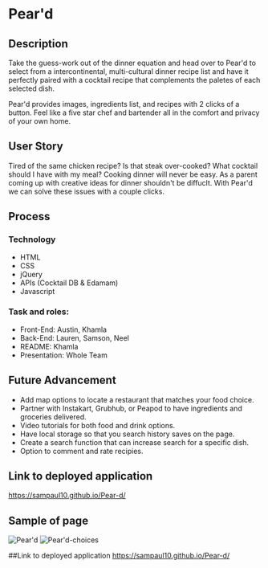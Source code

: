 # Pear'd

## Description

Take the guess-work out of the dinner equation and head over to Pear'd to select from a intercontinental, multi-cultural dinner recipe list and have it perfectly paired with a cocktail recipe that complements the paletes of each selected dish.

Pear'd provides images, ingredients list, and recipes with 2 clicks of a button. Feel like a five star chef and bartender all in the comfort and privacy of your own home.

## User Story

 Tired of the same chicken recipe? Is that steak over-cooked? What cocktail should I have with my meal? Cooking dinner will never be easy. As a parent coming up with creative ideas for dinner shouldn't be diffuclt. With Pear'd we can solve these issues with a couple clicks.

 ## Process

 ### Technology

 * HTML
 * CSS
 * jQuery
 * APIs  (Cocktail DB & Edamam)
 * Javascript

 ### Task and roles:

 * Front-End: Austin, Khamla
 * Back-End: Lauren, Samson, Neel
 * README: Khamla 
 * Presentation: Whole Team

 ## Future Advancement

 * Add map options to locate a restaurant that matches your food choice.
 * Partner with Instakart, Grubhub, or Peapod to have ingredients and groceries delivered.
 * Video tutorials for both food and drink options.
 * Have local storage so that you search history saves on the page.
 * Create a search function that can increase search for a specific dish.
 * Option to comment and rate recipies.

## Link to deployed application
 https://sampaul10.github.io/Pear-d/


## Sample of page
![Pear'd](https://user-images.githubusercontent.com/117120566/213563977-6180d38a-085f-4cdf-b5fe-d5a09b3989e5.png)
![Pear'd-choices](https://user-images.githubusercontent.com/117120566/213565126-b998559b-6f92-4d3d-bcb6-38b25802ad2a.png)

 ##Link to deployed application
 https://sampaul10.github.io/Pear-d/
